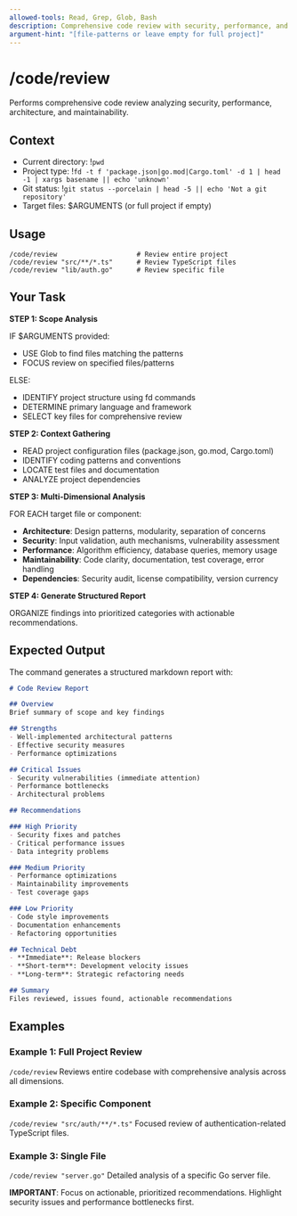 ```yaml
---
allowed-tools: Read, Grep, Glob, Bash
description: Comprehensive code review with security, performance, and maintainability analysis
argument-hint: "[file-patterns or leave empty for full project]"
---
```


# /code/review

Performs comprehensive code review analyzing security, performance, architecture, and maintainability.

## Context

- Current directory: !`pwd`
- Project type: !`fd -t f 'package.json|go.mod|Cargo.toml' -d 1 | head -1 | xargs basename || echo 'unknown'`
- Git status: !`git status --porcelain | head -5 || echo 'Not a git repository'`
- Target files: $ARGUMENTS (or full project if empty)

## Usage

```
/code/review                    # Review entire project
/code/review "src/**/*.ts"      # Review TypeScript files
/code/review "lib/auth.go"      # Review specific file
```

## Your Task

**STEP 1: Scope Analysis**

IF $ARGUMENTS provided:
- USE Glob to find files matching the patterns
- FOCUS review on specified files/patterns

ELSE:
- IDENTIFY project structure using fd commands
- DETERMINE primary language and framework
- SELECT key files for comprehensive review

**STEP 2: Context Gathering**

- READ project configuration files (package.json, go.mod, Cargo.toml)
- IDENTIFY coding patterns and conventions
- LOCATE test files and documentation
- ANALYZE project dependencies

**STEP 3: Multi-Dimensional Analysis**

FOR EACH target file or component:

- **Architecture**: Design patterns, modularity, separation of concerns
- **Security**: Input validation, auth mechanisms, vulnerability assessment
- **Performance**: Algorithm efficiency, database queries, memory usage
- **Maintainability**: Code clarity, documentation, test coverage, error handling
- **Dependencies**: Security audit, license compatibility, version currency

**STEP 4: Generate Structured Report**

ORGANIZE findings into prioritized categories with actionable recommendations.

## Expected Output

The command generates a structured markdown report with:

```markdown
# Code Review Report

## Overview
Brief summary of scope and key findings

## Strengths
- Well-implemented architectural patterns
- Effective security measures
- Performance optimizations

## Critical Issues  
- Security vulnerabilities (immediate attention)
- Performance bottlenecks
- Architectural problems

## Recommendations

### High Priority
- Security fixes and patches
- Critical performance issues
- Data integrity problems

### Medium Priority
- Performance optimizations
- Maintainability improvements
- Test coverage gaps

### Low Priority
- Code style improvements
- Documentation enhancements
- Refactoring opportunities

## Technical Debt
- **Immediate**: Release blockers
- **Short-term**: Development velocity issues  
- **Long-term**: Strategic refactoring needs

## Summary
Files reviewed, issues found, actionable recommendations
```

## Examples

### Example 1: Full Project Review
`/code/review`
Reviews entire codebase with comprehensive analysis across all dimensions.

### Example 2: Specific Component
`/code/review "src/auth/**/*.ts"`
Focused review of authentication-related TypeScript files.

### Example 3: Single File
`/code/review "server.go"`
Detailed analysis of a specific Go server file.

**IMPORTANT**: Focus on actionable, prioritized recommendations. Highlight security issues and performance bottlenecks first.
